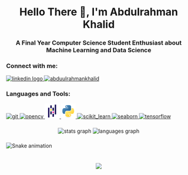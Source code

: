 <h1 align="center">Hello There 🙌, I'm Abdulrahman Khalid</h2>

###

<h3 align="center">A Final Year Computer Science Student Enthusiast about Machine Learning and Data Science</h3>

###
<h3 align="left">Connect with me:</h3>
<div align="left">
  <a href="https://www.linkedin.com/in/abduulrahmankhalid/" target="_blank">
    <img src="https://raw.githubusercontent.com/maurodesouza/profile-readme-generator/master/src/assets/icons/social/linkedin/default.svg" width="47" height="35" alt="linkedin logo"  />
  </a>
  <a href="https://kaggle.com/abduulrahmankhalid" target="blank"><img src="https://raw.githubusercontent.com/rahuldkjain/github-profile-readme-generator/master/src/images/icons/Social/kaggle.svg" alt="abduulrahmankhalid" height="35" width="47" /></a>
</div>

###
<h3 align="left">Languages and Tools:</h3>
<div align="left">
  <a href="https://git-scm.com/" target="_blank" rel="noreferrer"> <img src="https://www.vectorlogo.zone/logos/git-scm/git-scm-icon.svg" alt="git" width="40" height="40"/> </a> <a href="https://opencv.org/" target="_blank" rel="noreferrer"> <img src="https://www.vectorlogo.zone/logos/opencv/opencv-icon.svg" alt="opencv" width="40" height="40"/> </a> <a href="https://pandas.pydata.org/" target="_blank" rel="noreferrer"> <img src="https://raw.githubusercontent.com/devicons/devicon/2ae2a900d2f041da66e950e4d48052658d850630/icons/pandas/pandas-original.svg" alt="pandas" width="40" height="40"/> </a> <a href="https://www.python.org" target="_blank" rel="noreferrer"> <img src="https://raw.githubusercontent.com/devicons/devicon/master/icons/python/python-original.svg" alt="python" width="40" height="40"/> </a> <a href="https://scikit-learn.org/" target="_blank" rel="noreferrer"> <img src="https://upload.wikimedia.org/wikipedia/commons/0/05/Scikit_learn_logo_small.svg" alt="scikit_learn" width="40" height="40"/> </a> <a href="https://seaborn.pydata.org/" target="_blank" rel="noreferrer"> <img src="https://seaborn.pydata.org/_images/logo-mark-lightbg.svg" alt="seaborn" width="40" height="40"/> </a> <a href="https://www.tensorflow.org" target="_blank" rel="noreferrer"> <img src="https://www.vectorlogo.zone/logos/tensorflow/tensorflow-icon.svg" alt="tensorflow" width="40" height="40"/> </a>
  
</div>

###

<div align="center">
  <img src="https://github-readme-stats.vercel.app/api?hide_title=false&hide_rank=false&show_icons=true&include_all_commits=true&count_private=true&disable_animations=false&theme=aura_dark&locale=en&hide_border=true&username=a" height="150" alt="stats graph"  />
  <img src="https://github-readme-stats.vercel.app/api/top-langs?locale=en&hide_title=false&layout=compact&card_width=320&langs_count=5&theme=aura_dark&hide_border=true&username=a" height="150" alt="languages graph"  />
</div>

###

<img src="https://raw.githubusercontent.com/abduulrahmankhalid/abduulrahmankhalid/blob/output/snake.svg" alt="Snake animation" />

###

<br clear="both">

<div align="center">
  <img src="https://visitor-badge.laobi.icu/badge?page_id=abduulrahmankhalid.abduulrahmankhalid&left_color=teal&right_color=blueviolet"  />
</div>

###
